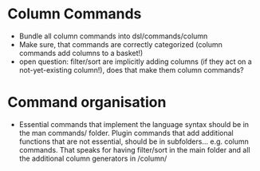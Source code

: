# Column Commands 
- Bundle all column commands into dsl/commands/column
- Make sure, that commands are correctly categorized (column commands add columns to a basket!)
- open question: filter/sort are implicitly adding columns (if they act on a not-yet-existing column!), does that make them column commands?

# Command organisation
- Essential commands that implement the language syntax should be in the man commands/ folder. Plugin commands that add additional functions that are not essential, should be in subfolders... e.g. column commands. That speaks for having filter/sort in the main folder and all the additional column generators in /column/


